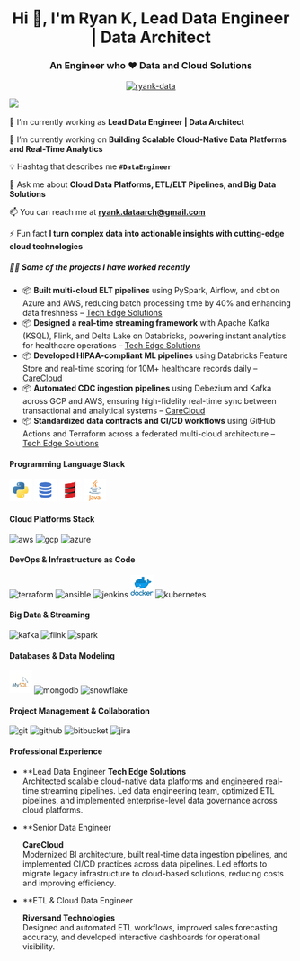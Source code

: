 <h1 align="center">Hi 👋, I'm Ryan K, Lead Data Engineer | Data Architect</h1>
<h3 align="center">An Engineer who ♥ Data and Cloud Solutions</h3>

<p align="center">
  <a href="http://www.linkedin.com/in/ryank-data" target="blank">
    <img align="center" src="https://cdn.jsdelivr.net/npm/simple-icons@3/icons/linkedin.svg" alt="ryank-data" width="22px" />
  </a>
</p>

![](https://komarev.com/ghpvc/?username=iamraykhokhar&style=flat-square&color=blue)

🏢 I’m currently working as **Lead Data Engineer | Data Architect**

🌱 I’m currently working on **Building Scalable Cloud-Native Data Platforms and Real-Time Analytics**

💡 Hashtag that describes me **`#DataEngineer`**

💬 Ask me about **Cloud Data Platforms, ETL/ELT Pipelines, and Big Data Solutions**

📫 You can reach me at **ryank.dataarch@gmail.com**

⚡ Fun fact **I turn complex data into actionable insights with cutting-edge cloud technologies**

##### 👨‍💻 Some of the projects I have worked recently

- 📦 **Built multi-cloud ELT pipelines** using PySpark, Airflow, and dbt on Azure and AWS, reducing batch processing time by 40% and enhancing data freshness – [Tech Edge Solutions](https://www.techedge.com/)
- 📦 **Designed a real-time streaming framework** with Apache Kafka (KSQL), Flink, and Delta Lake on Databricks, powering instant analytics for healthcare operations – [Tech Edge Solutions](https://www.techedge.com/)
- 📦 **Developed HIPAA-compliant ML pipelines** using Databricks Feature Store and real-time scoring for 10M+ healthcare records daily – [CareCloud](https://www.carecloud.com/)
- 📦 **Automated CDC ingestion pipelines** using Debezium and Kafka across GCP and AWS, ensuring high-fidelity real-time sync between transactional and analytical systems – [CareCloud](https://www.carecloud.com/)
- 📦 **Standardized data contracts and CI/CD workflows** using GitHub Actions and Terraform across a federated multi-cloud architecture – [Tech Edge Solutions](https://www.techedge.com/)


#### Programming Language Stack
<p align="left">
  <img src="https://raw.githubusercontent.com/github/explore/80688e429a7d4ef2fca1e82350fe8e3517d3494d/topics/python/python.png" alt="python" title="python" width="40" height="40"/>
  <img src="https://raw.githubusercontent.com/github/explore/80688e429a7d4ef2fca1e82350fe8e3517d3494d/topics/sql/sql.png" alt="sql" title="sql" width="40" height="40"/>
  <img src="https://raw.githubusercontent.com/github/explore/b15b6cf1726418913aafbf337a749dded180279d/topics/scala/scala.png" alt="scala" title="scala" width="40" height="40"/>
  <img src="https://raw.githubusercontent.com/github/explore/80688e429a7d4ef2fca1e82350fe8e3517d3494d/topics/java/java.png" alt="java" title="java8" width="40" height="40"/>
</p>

#### Cloud Platforms Stack
<p align="left">
  <img src="https://www.vectorlogo.zone/logos/amazon_aws/amazon_aws-icon.svg" alt="aws" title="aws" width="40" height="40" />
  <img src="https://www.vectorlogo.zone/logos/google_cloud/google_cloud-icon.svg" alt="gcp" title="gcp" width="40" height="40" />
  <img src="https://www.vectorlogo.zone/logos/microsoft_azure/microsoft_azure-ar21.svg" alt="azure" title="azure" width="70" height="40" />
</p>

#### DevOps & Infrastructure as Code
<p align="left">
  <img src="https://www.vectorlogo.zone/logos/terraformio/terraformio-icon.svg" alt="terraform" title="terraform" width="40" height="40" />
  <img src="https://www.vectorlogo.zone/logos/ansible/ansible-icon.svg" alt="ansible" title="ansible" width="40" height="40" />
  <img src="https://www.vectorlogo.zone/logos/jenkins/jenkins-icon.svg" alt="jenkins" title="jenkins" width="40" height="40" />
  <img src="https://raw.githubusercontent.com/github/explore/80688e429a7d4ef2fca1e82350fe8e3517d3494d/topics/docker/docker.png" alt="docker" title="docker" width="40" height="40" />
  <img src="https://www.vectorlogo.zone/logos/kubernetes/kubernetes-icon.svg" alt="kubernetes" title="kubernetes" width="40" height="40" />
</p>

#### Big Data & Streaming
<p align="left">
  <img src="https://www.vectorlogo.zone/logos/apache_kafka/apache_kafka-icon.svg" alt="kafka" title="kafka" width="40" height="40" />
  <img src="https://www.vectorlogo.zone/logos/apache_flink/apache_flink-ar21.svg" alt="flink" title="flink" width="40" height="40" />
  <img src="https://www.vectorlogo.zone/logos/apache_spark/apache_spark-ar21.svg" alt="spark" title="spark" width="40" height="40" />
</p>

#### Databases & Data Modeling
<p align="left">
  <img src="https://raw.githubusercontent.com/github/explore/80688e429a7d4ef2fca1e82350fe8e3517d3494d/topics/mysql/mysql.png" alt="mysql" title="mysql" width="40" height="40"/>
  <img src="https://www.vectorlogo.zone/logos/mongodb/mongodb-icon.svg" alt="mongodb" title="mongodb" width="40" height="40"/>
  <img src="https://www.vectorlogo.zone/logos/snowflake/snowflake-icon.svg" alt="snowflake" title="snowflake" width="40" height="40"/>
</p>

#### Project Management & Collaboration
<p align="left">
  <img src="https://www.vectorlogo.zone/logos/git-scm/git-scm-icon.svg" alt="git" title="git" width="40" height="40"/>
  <img src="https://www.vectorlogo.zone/logos/github/github-icon.svg" alt="github" title="github" width="40" height="40"/>
  <img src="https://www.vectorlogo.zone/logos/bitbucket/bitbucket-icon.svg" alt="bitbucket" title="bitbucket" width="40" height="40"/>
  <img src="https://www.vectorlogo.zone/logos/atlassian_jira/atlassian_jira-icon.svg" alt="jira" title="jira" width="40" height="40"/>
</p>

#### Professional Experience
- **Lead Data Engineer 
  **Tech Edge Solutions**  
  Architected scalable cloud-native data platforms and engineered real-time streaming pipelines. Led data engineering team, optimized ETL pipelines, and implemented enterprise-level data governance across cloud platforms.

- **Senior Data Engineer

  **CareCloud**  
  Modernized BI architecture, built real-time data ingestion pipelines, and implemented CI/CD practices across data pipelines. Led efforts to migrate legacy infrastructure to cloud-based solutions, reducing costs and improving efficiency.

- **ETL & Cloud Data Engineer
  
  **Riversand Technologies**  
  Designed and automated ETL workflows, improved sales forecasting accuracy, and developed interactive dashboards for operational visibility.

